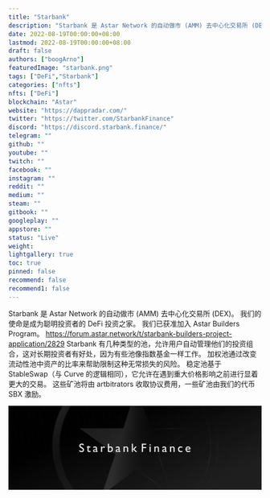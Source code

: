 ```yaml
---
title: "Starbank"
description: "Starbank 是 Astar Network 的自动做市 (AMM) 去中心化交易所 (DEX)。 它基于 Balancer V2。"
date: 2022-08-19T00:00:00+08:00
lastmod: 2022-08-19T00:00:00+08:00
draft: false
authors: ["boogArno"]
featuredImage: "starbank.png"
tags: ["DeFi","Starbank"]
categories: ["nfts"]
nfts: ["DeFi"]
blockchain: "Astar"
website: "https://dappradar.com/"
twitter: "https://twitter.com/StarbankFinance"
discord: "https://discord.starbank.finance/"
telegram: ""
github: ""
youtube: ""
twitch: ""
facebook: ""
instagram: ""
reddit: ""
medium: ""
steam: ""
gitbook: ""
googleplay: ""
appstore: ""
status: "Live"
weight: 
lightgallery: true
toc: true
pinned: false
recommend: false
recommend1: false
---
```

Starbank 是 Astar Network 的自动做市 (AMM) 去中心化交易所 (DEX)。
我们的使命是成为聪明投资者的 DeFi 投资之家。
我们已获准加入 Astar Builders Program。
https://forum.astar.network/t/starbank-builders-project-application/2829
Starbank 有几种类型的池，允许用户自动管理他们的投资组合，这对长期投资者有好处，因为有些池像指数基金一样工作。
加权池通过改变流动性池中资产的比率来帮助限制这种无常损失的风险。
稳定池基于 StableSwap（与 Curve 的逻辑相同），它允许在遇到重大价格影响之前进行显着更大的交易。 这些矿池将由 artbitrators 收取协议费用，一些矿池由我们的代币 SBX 激励。

![1080x360](1080x360.jpg)
